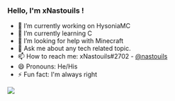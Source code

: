 ### Hello, I'm xNastouils !


- 🔭 I’m currently working on HysoniaMC
- 🌱 I’m currently learning C
- 🤔 I’m looking for help with Minecraft
- 💬 Ask me about any tech related topic.
- 📫 How to reach me: xNastouils#2702 - [@nastouils](https://twitter.com/nastouils)
- 😄 Pronouns: He/His
- ⚡ Fun fact: I'm always right


<img src="https://github-readme-stats.vercel.app/api?username=Neebraska&&show_icons=true&title_color=ffffff&icon_color=bb2acf&text_color=daf7dc&bg_color=151515">
